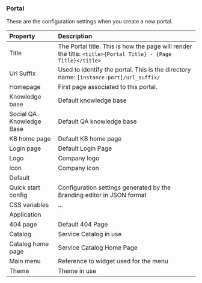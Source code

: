 ### Portal

These are the configuration settings when you create a new portal.

| Property | Description |
| :------ | :----------- |
| Title   | The Portal title. This is how the page will render the title: `<title>{Portal Title} - {Page Title}</title>` |
| Url Suffix | Used to identify the portal. This is the directory name: `[instance:port]/url_suffix/` |
| Homepage    | First page associated to this portal. |
| Knowledge base | Default knowledge base |
| Social QA Knowledge Base| Default QA knowledge base |
| KB home page | Default KB home page  |
| Login page| Default Login Page |
| Logo | Company logo |
| Icon| Company icon |
| Default | |
| Quick start config | Configuration settings generated by the Branding editor in JSON format |
| CSS variables | ... |
| Application| |
| 404 page| Default 404 Page |
| Catalog| Service Catalog in use |
| Catalog home page | Service Catalog Home Page |
| Main menu | Reference to widget used for the menu |
| Theme| Theme in use |
